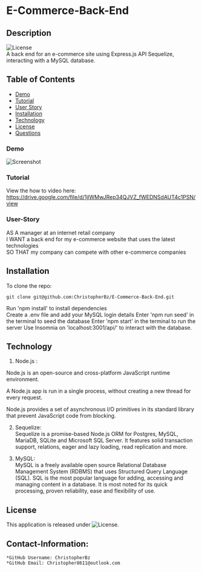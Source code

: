 # E-Commerce-Back-End

## Description
  ![License](https://img.shields.io/badge/License-MIT-blue.svg "License Badge")  
A back end for an e-commerce site using Express.js API Sequelize, interacting with a MySQL database.

## Table of Contents
- [Demo](#Demo)
- [Tutorial](#Tutorial)
- [User Story](#User-Story)
- [Installation](#installation)
- [Technology](#technology)
- [License](#license)
- [Questions](#Contact-Information)  

### Demo
![Screenshot](https://github.com/ChristopherBz/Employee-Management-System/blob/1adb5f2339cbbed5bcb2551455b6d3792646045d/Notes/walkthrough.gif)

### Tutorial
View the how to video here: https://drive.google.com/file/d/1jlWMwJRep34QJVZ_fWEDNSdAUT4c1PSN/view

### User-Story
AS A manager at an internet retail company  
I WANT a back end for my e-commerce website that uses the latest technologies  
SO THAT my company can compete with other e-commerce companies  


## Installation

To clone the repo:
```
git clone git@github.com:ChristopherBz/E-Commerce-Back-End.git
``` 
Run 'npm install' to install dependencies  
Create a .env file and add your MySQL login details 
Enter 'npm run seed' in the terminal to seed the database
Enter 'npm start' in the terminal to run the server
Use Insomnia on 'localhost:3001/api/' to interact with the database.

## Technology

1. Node.js :

Node.js is an open-source and cross-platform JavaScript runtime environment.

A Node.js app is run in a single process, without creating a new thread for every request.

Node.js provides a set of asynchronous I/O primitives in its standard library that prevent JavaScript code from blocking.

2. Sequelize:  
Sequelize is a promise-based Node.js ORM for Postgres, MySQL, MariaDB, SQLite and Microsoft SQL Server. It features solid transaction support, relations, eager and lazy loading, read replication and more.

3. MySQL:  
MySQL is a freely available open source Relational Database Management System (RDBMS) that uses Structured Query Language (SQL). SQL is the most popular language for adding, accessing and managing content in a database. It is most noted for its quick processing, proven reliability, ease and flexibility of use.

## License

This application is released under ![License](https://img.shields.io/badge/License-MIT-blue.svg "License Badge").


## Contact-Information:
    *GitHub Username: ChristopherBz
    *GitHub Email: Christopher8611@outlook.com